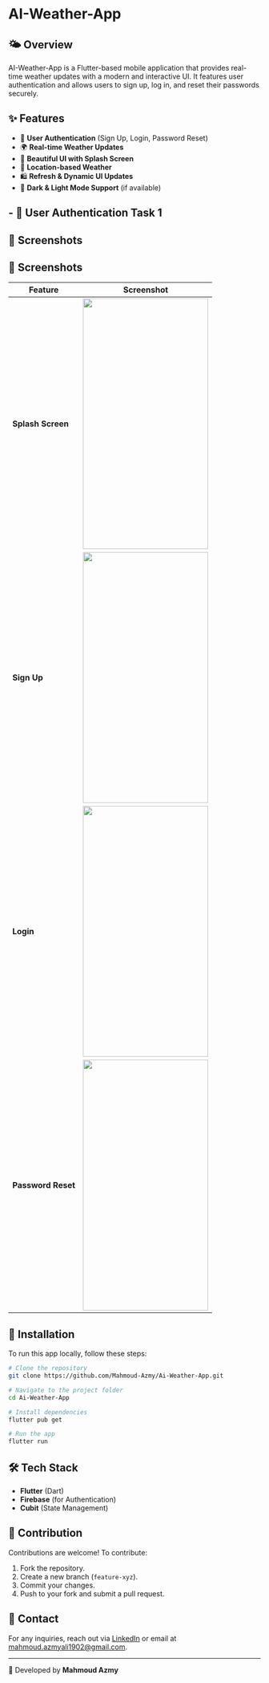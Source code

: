 # AI-Weather-App

## 🌤️ Overview

AI-Weather-App is a Flutter-based mobile application that provides real-time weather updates with a modern and interactive UI. It features user authentication and allows users to sign up, log in, and reset their passwords securely.

## ✨ Features

- 🔑 **User Authentication** (Sign Up, Login, Password Reset)
- 🌍 **Real-time Weather Updates**
- 🎨 **Beautiful UI with Splash Screen**
- 📍 **Location-based Weather**
- 🛍️ **Refresh & Dynamic UI Updates**
- 🌙 **Dark & Light Mode Support** (if available)

  
## - 🔑 **User Authentication**  Task 1
## 📸 Screenshots

## 📸 Screenshots

| Feature | Screenshot |
|---------|------------|
| **Splash Screen** | <img src="https://github.com/user-attachments/assets/5a9aae25-4723-4203-b599-d006e0686fdb" width="250" height="500"> |
| **Sign Up** | <img src="https://github.com/user-attachments/assets/e9dab1a7-b596-4a6f-857e-7e6692a448ee" width="250" height="500"> |
| **Login** | <img src="https://github.com/user-attachments/assets/5fe11838-ff40-4949-8dd2-0b93dde0aa2c" width="250" height="500"> |
| **Password Reset** | <img src="https://github.com/user-attachments/assets/f3a8d867-8b47-4771-a889-2bfb6e97dc74" width="250" height="500"> |


## 🚀 Installation

To run this app locally, follow these steps:

```bash
# Clone the repository
git clone https://github.com/Mahmoud-Azmy/Ai-Weather-App.git

# Navigate to the project folder
cd Ai-Weather-App

# Install dependencies
flutter pub get

# Run the app
flutter run
```

## 🛠️ Tech Stack

- **Flutter** (Dart)
- **Firebase** (for Authentication)
- **Cubit** (State Management)

## 🤝 Contribution

Contributions are welcome! To contribute:

1. Fork the repository.
2. Create a new branch (`feature-xyz`).
3. Commit your changes.
4. Push to your fork and submit a pull request.



## 💎 Contact

For any inquiries, reach out via [LinkedIn](https://www.linkedin.com/in/mahmoud-azmy46/) or email at [mahmoud.azmyali1902@gmail.com](mailto:mahmoud.azmyali1902@gmail.com).

---

🚀 Developed by **Mahmoud Azmy**


